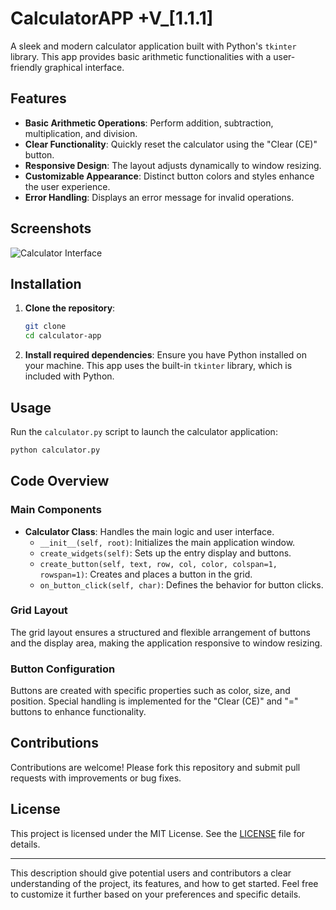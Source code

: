 # CalculatorAPP +V_[1.1.1]

A sleek and modern calculator application built with Python's `tkinter` library. This app provides basic arithmetic functionalities with a user-friendly graphical interface.

## Features

- **Basic Arithmetic Operations**: Perform addition, subtraction, multiplication, and division.
- **Clear Functionality**: Quickly reset the calculator using the "Clear (CE)" button.
- **Responsive Design**: The layout adjusts dynamically to window resizing.
- **Customizable Appearance**: Distinct button colors and styles enhance the user experience.
- **Error Handling**: Displays an error message for invalid operations.

## Screenshots

![Calculator Interface](path/to/screenshot.png)

## Installation

1. **Clone the repository**:
    ```bash
    git clone 
    cd calculator-app
    ```

2. **Install required dependencies**:
    Ensure you have Python installed on your machine. This app uses the built-in `tkinter` library, which is included with Python.

## Usage

Run the `calculator.py` script to launch the calculator application:

```bash
python calculator.py
```

## Code Overview

### Main Components

- **Calculator Class**: Handles the main logic and user interface.
    - `__init__(self, root)`: Initializes the main application window.
    - `create_widgets(self)`: Sets up the entry display and buttons.
    - `create_button(self, text, row, col, color, colspan=1, rowspan=1)`: Creates and places a button in the grid.
    - `on_button_click(self, char)`: Defines the behavior for button clicks.

### Grid Layout

The grid layout ensures a structured and flexible arrangement of buttons and the display area, making the application responsive to window resizing.

### Button Configuration

Buttons are created with specific properties such as color, size, and position. Special handling is implemented for the "Clear (CE)" and "=" buttons to enhance functionality.

## Contributions

Contributions are welcome! Please fork this repository and submit pull requests with improvements or bug fixes.

## License

This project is licensed under the MIT License. See the [LICENSE](LICENSE) file for details.

---

This description should give potential users and contributors a clear understanding of the project, its features, and how to get started. Feel free to customize it further based on your preferences and specific details.

